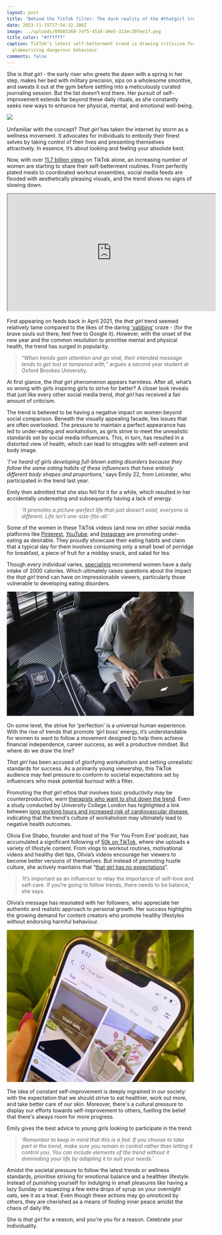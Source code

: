 ```yaml
---
layout: post
title: "Behind the TikTok filter: The dark reality of the #thatgirl trend"
date: 2023-11-15T17:54:32.286Z
image: ../uploads/89b03368-7ef5-453d-a9e5-313ec30fee17.png
title_color: "#ffffff"
caption: TikTok’s latest self-betterment trend is drawing criticism for
  glamourising dangerous behaviour
comments: false
---
```

She is *that girl* - the early riser who greets the dawn with a spring in her step, makes her bed with military precision, sips on a wholesome smoothie, and sweats it out at the gym before settling into a meticulously curated journaling session. But the list doesn’t end there. Her pursuit of self-improvement extends far beyond these daily rituals, as she constantly seeks new ways to enhance her physical, mental, and emotional well-being.

![](../uploads/89b03368-7ef5-453d-a9e5-313ec30fee17.png)

Unfamiliar with the concept? *That girl* has taken the internet by storm as a wellness movement. It advocates for individuals to embody their finest selves by taking control of their lives and presenting themselves attractively. In essence, it’s about looking and feeling your absolute best.

Now, with over [11.7 billion views](https://www.tiktok.com/tag/thatgirl?lang=en) on TikTok alone, an increasing number of women are starting to share their self-betterment routines. From perfectly plated meals to coordinated workout ensembles, social media feeds are flooded with aesthetically pleasing visuals, and the trend shows no signs of slowing down.

<div class="video-box"><iframe width="560" height="315" src="https://www.youtube.com/embed/https://youtu.be/ZpcGjvpAZow?rel=0" allow="accelerometer; autoplay; encrypted-media; gyroscope; picture-in-picture" allowfullscreen></iframe></div>

First appearing on feeds back in April 2021, the *that girl* trend seemed relatively tame compared to the likes of the daring [‘vabbing’](https://www.allure.com/story/vabbing-tiktok-trend-explained#:~:text=A%20little%20perfume%2C%20of%20course,help%20you%20attract%20a%20partner.) craze - (for the brave souls out there, feel free to Google it). However, with the onset of the new year and the common resolution to prioritise mental and physical health, the trend has surged in popularity.

> *“When trends gain attention and go viral, their intended message tends to get lost or tampered with,”* argues a second year student at Oxford Brookes University.

At first glance, the *that girl* phenomenon appears harmless. After all, what’s so wrong with girls inspiring girls to strive for better? A closer look reveals that just like every other social media trend, *that girl* has received a fair amount of criticism.  

The trend is believed to be having a negative impact on women beyond social comparison. Beneath the visually appealing facade, lies issues that are often overlooked. The pressure to maintain a perfect appearance has led to under-eating and workaholism, as girls strive to meet the unrealistic standards set by social media influencers. This, in turn, has resulted in a distorted view of health, which can lead to struggles with self-esteem and body image.

*‘I’ve heard of girls developing full-blown eating disorders because they follow the same eating habits of these influencers that have entirely different body shapes and proportions,’* says Emily 22, from Leicester, who participated in the trend last year.

Emily then admitted that she also fell for it for a while, which resulted in her accidentally undereating and subsequently having a lack of energy.

> *‘It promotes a picture-perfect life that just doesn’t exist, everyone is different. Life isn’t one-size-fits-all.’*

Some of the women in these TikTok videos (and now on other social media platforms like [Pinterest](https://www.pinterest.co.uk/search/pins/?rs=ac&len=2&q=that%20girl%20aesthetic&eq=that%20girl&etslf=3847), [YouTube](https://www.youtube.com/results?search_query=that+girl+aesthetic), and [Instagram](https://www.instagram.com/explore/tags/thatgirl/) are promoting under-eating as desirable. They proudly showcase their eating habits and claim that a typical day for them involves consuming only a small bowl of porridge for breakfast, a piece of fruit for a midday snack, and salad for tea.

Though every individual varies, [specialists](https://www.nhs.uk/common-health-questions/food-and-diet/what-should-my-daily-intake-of-calories-be/) recommend women have a daily intake of 2000 calories. Which ultimately raises questions about the impact the *that girl* trend can have on impressionable viewers, particularly those vulnerable to developing eating disorders.

![](../uploads/1b30f8c7-a439-4ebc-b9ea-ee8d6bf8bec8_4032x2688.webp)

On some level, the strive for ‘perfection’ is a universal human experience. With the rise of trends that promote ‘girl boss’ energy, it’s understandable for women to want to follow a movement designed to help them achieve financial independence, career success, as well a productive mindset. But where do we draw the line?

*That girl* has been accused of glorifying workaholism and setting unrealistic standards for success. As a primarily young viewership, this TikTok audience may feel pressure to conform to societal expectations set by influencers who mask potential burnout with a filter.

Promoting the *that girl* ethos that involves toxic productivity may be counterproductive, warn [therapists who want to shut down the trend](https://www.humnutrition.com/blog/that-girl/). Even a study conducted by University College London has highlighted a link between [long working hours and increased risk of cardiovascular disease](http://www.thelancet.com/journals/lancet/article/PIIS0140-6736(15)60295-1/fulltext), indicating that the trend's culture of workaholism may ultimately lead to negative health outcomes.

Olivia Eve Shabo, founder and host of the ‘For You From Eve’ podcast, has accumulated a significant following of [50k on TikTok](https://www.tiktok.com/@foryoufromeve?lang=en), where she uploads a variety of lifestyle content. From vlogs to workout routines, motivational videos and healthy diet tips, Olivia’s videos encourage her viewers to become better versions of themselves. But instead of promoting hustle culture, she actively maintains that “[that girl has no expectations](https://www.tiktok.com/@foryoufromeve/video/7057607517752560943?_r=1&_t=8bUjfsBHSV0)”.

> ‘It’s important as an influencer to relay the importance of self-love and self-care. If you’re going to follow trends, there needs to be balance,’ she says.

Olivia’s message has resonated with her followers, who appreciate her authentic and realistic approach to personal growth. Her success highlights the growing demand for content creators who promote healthy lifestyles without endorsing harmful behaviour.

![](../uploads/cd764e03-2480-4ce4-822e-52211f0cc894_3024x2461.jpeg)

The idea of constant self-improvement is deeply ingrained in our society: with the expectation that we should strive to eat healthier, work out more, and take better care of our skin. Moreover, there's a cultural pressure to display our efforts towards self-improvement to others, fuelling the belief that there's always room for more progress.

Emily gives the best advice to young girls looking to participate in the trend:

> *‘Remember to keep in mind that this is a fad. If you choose to take part in the trend, make sure you remain in control rather than letting it control you. You can include elements of the trend without it dominating your life by adapting it to suit your needs.’*

Amidst the societal pressure to follow the latest trends or wellness standards, prioritise striving for emotional balance and a healthier lifestyle. Instead of punishing yourself for indulging in small pleasures like having a lazy Sunday or squeezing a few extra drops of syrup on your overnight oats, see it as a treat. Even though these actions may go unnoticed by others, they are cherished as a means of finding inner peace amidst the chaos of daily life.

She is *that girl* for a reason, and you're you for a reason. Celebrate your individuality.

[](https://substackcdn.com/image/fetch/f_auto,q_auto:good,fl_progressive:steep/https%3A%2F%2Fsubstack-post-media.s3.amazonaws.com%2Fpublic%2Fimages%2Fcd764e03-2480-4ce4-822e-52211f0cc894_3024x2461.jpeg)